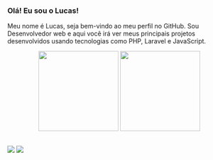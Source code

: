 ### Olá! Eu sou o Lucas!

Meu nome é Lucas, seja bem-vindo ao meu perfil no GitHub. Sou Desenvolvedor web e aqui você irá ver meus principais projetos desenvolvidos usando tecnologias como PHP, Laravel e JavaScript.
<div align="center">
  
  <img height="180em" src="https://github-readme-stats.vercel.app/api?username=CLucasrodrigues22&show_icons=true&theme=dracula&include_all_commits=true&count_private=true"/>
  <img height="180em" src="https://github-readme-stats.vercel.app/api/top-langs/?username=CLucasrodrigues22&layout=compact&langs_count=10&theme=dark"/>
</div>
 
 ##
 
 <div>
  <a href = "mailto:c.lucasrodrigues22@gmail.com"><img src="https://img.shields.io/badge/Gmail-D14836?style=for-the-badge&logo=gmail&logoColor=white" target="_blank"></a>
  <a href="https://www.linkedin.com/in/lucas-rodrigues-cardoso-a0929316a/" target="_blank"><img src="https://img.shields.io/badge/-LinkedIn-%230077B5?style=for-the-badge&logo=linkedin&logoColor=white" target="_blank"></a>  
</div>
